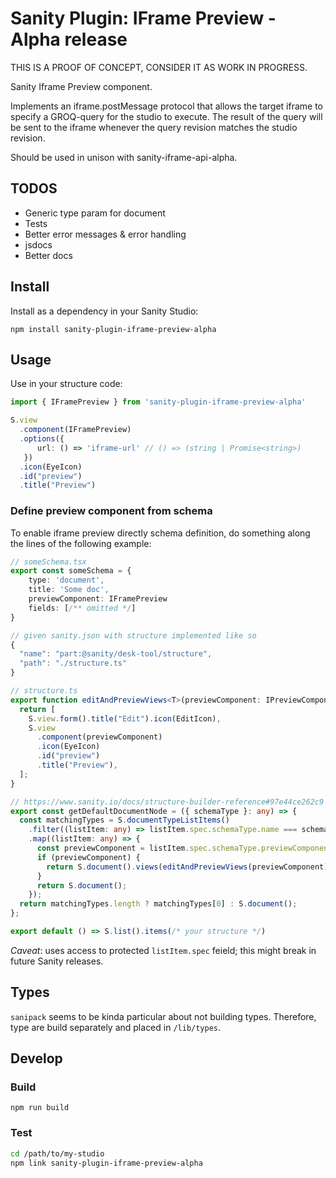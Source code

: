 # Sanity Plugin: IFrame Preview - Alpha release

THIS IS A PROOF OF CONCEPT, CONSIDER IT AS WORK IN PROGRESS.

Sanity Iframe Preview component.

Implements an iframe.postMessage protocol  that allows the target iframe to specify
a GROQ-query for the studio to execute.
The result of the query will be sent to the iframe whenever the query
revision matches the studio revision.


Should be used in unison with sanity-iframe-api-alpha.

## TODOS
* Generic type param for document
* Tests
* Better error messages & error handling 
* jsdocs
* Better docs

## Install
Install as a dependency in your Sanity Studio:

`npm install sanity-plugin-iframe-preview-alpha`

## Usage
Use in your structure code:
```ts
import { IFramePreview } from 'sanity-plugin-iframe-preview-alpha'

S.view
  .component(IFramePreview)
  .options({
      url: () => 'iframe-url' // () => (string | Promise<string>)
   })   
  .icon(EyeIcon)
  .id("preview")
  .title("Preview")
```

### Define preview component from schema
To enable iframe preview directly schema definition, do something along the lines of the following example:
```ts
// someSchema.tsx
export const someSchema = {
    type: 'document',
    title: 'Some doc',
    previewComponent: IFramePreview
    fields: [/** omitted */]
}

// given sanity.json with structure implemented like so
{
  "name": "part:@sanity/desk-tool/structure",
  "path": "./structure.ts"
}

// structure.ts
export function editAndPreviewViews<T>(previewComponent: IPreviewComponent<T>) {
  return [
    S.view.form().title("Edit").icon(EditIcon),
    S.view
      .component(previewComponent)
      .icon(EyeIcon)
      .id("preview")
      .title("Preview"),
  ];
}

// https://www.sanity.io/docs/structure-builder-reference#97e44ce262c9
export const getDefaultDocumentNode = ({ schemaType }: any) => {
  const matchingTypes = S.documentTypeListItems()
    .filter((listItem: any) => listItem.spec.schemaType.name === schemaType)
    .map((listItem: any) => {
      const previewComponent = listItem.spec.schemaType.previewComponent;
      if (previewComponent) {
        return S.document().views(editAndPreviewViews(previewComponent));
      }
      return S.document();
    });
  return matchingTypes.length ? matchingTypes[0] : S.document();
};

export default () => S.list().items(/* your structure */)
```

*Caveat*: uses access to protected `listItem.spec` feield; this might break in future Sanity releases.

## Types
`sanipack` seems to be kinda particular about not building types. 
Therefore, type are build separately and placed in `/lib/types`.


## Develop

### Build
`npm run build`

### Test
```bash
cd /path/to/my-studio
npm link sanity-plugin-iframe-preview-alpha
```

